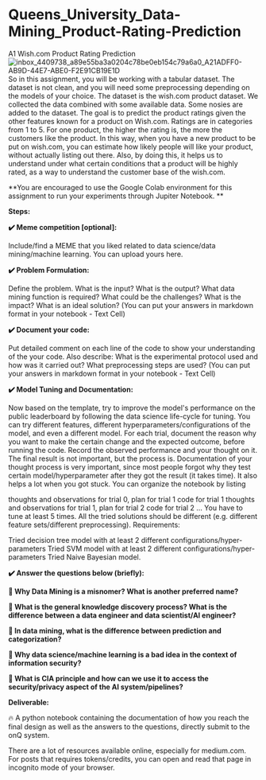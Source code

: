 # Queens_University_Data-Mining_Product-Rating-Prediction
A1 Wish.com Product Rating Prediction
![inbox_4409738_a89e55ba3a0204c78be0eb154c79a6a0_A21ADFF0-AB9D-44E7-ABE0-F2E91CB19E1D](https://github.com/Bilal-Elhlwany/Queens_University_Data-Mining_Product-Rating-Prediction/assets/100938358/e7cd75a2-726d-4935-a71e-444c532e5e37)
So in this assignment, you will be working with a tabular dataset. The dataset is not clean, and you will need some preprocessing depending on the models of your choice. The dataset is the wish.com product dataset. We collected the data combined with some available data. Some nosies are added to the dataset. The goal is to predict the product ratings given the other features known for a product on Wish.com. Ratings are in categories from 1 to 5. For one product, the higher the rating is, the more the customers like the product. In this way, when you have a new product to be put on wish.com, you can estimate how likely people will like your product, without actually listing out there. Also, by doing this, it helps us to understand under what certain conditions that a product will be highly rated, as a way to understand the customer base of the wish.com.

**You are encouraged to use the Google Colab environment for this assignment to run your experiments through Jupiter Notebook.
**

**Steps:**

**✔️ Meme competition [optional]:**

Include/find a MEME that you liked related to data science/data mining/machine learning. You can upload yours here.

**✔️ Problem Formulation:**

Define the problem. What is the input? What is the output? What data mining function is required? What could be the challenges? What is the impact? What is an ideal solution?
(You can put your answers in markdown format in your notebook - Text Cell)

**✔️ Document your code:**

Put detailed comment on each line of the code to show your understanding of the your code. Also describe: What is the experimental protocol used and how was it carried out? What preprocessing steps are used?
(You can put your answers in markdown format in your notebook - Text Cell)

**✔️ Model Tuning and Documentation:**

Now based on the template, try to improve the model's performance on the public leaderboard by following the data science life-cycle for tuning. You can try different features, different hyperparameters/configurations of the model, and even a different model. For each trial, document the reason why you want to make the certain change and the expected outcome, before running the code. Record the observed performance and your thought on it. The final result is not important, but the process is. Documentation of your thought process is very important, since most people forgot why they test certain model/hyperparameter after they got the result (it takes time). It also helps a lot when you got stuck. You can organize the notebook by listing

thoughts and observations for trial 0, plan for trial 1
code for trial 1
thoughts and observations for trial 1, plan for trial 2
code for trial 2
…
You have to tune at least 5 times. All the tried solutions should be different (e.g. different feature sets/different preprocessing). Requirements:

Tried decision tree model with at least 2 different configurations/hyper-parameters
Tried SVM model with at least 2 different configurations/hyper-parameters
Tried Naive Bayesian model.

**✔️ Answer the questions below (briefly):**

**🌈 Why Data Mining is a misnomer? What is another preferred name?**

**🌈 What is the general knowledge discovery process? What is the difference between a data engineer and data scientist/AI engineer?**

**🌈 In data mining, what is the difference between prediction and categorization?**

**🌈 Why data science/machine learning is a bad idea in the context of information security?**

**🌈 What is CIA principle and how can we use it to access the security/privacy aspect of the AI system/pipelines?**


**Deliverable:**

🔥 A python notebook containing the documentation of how you reach the final design as well as the answers to the questions, directly submit to the onQ system.

There are a lot of resources available online, especially for medium.com. For posts that requires tokens/credits, you can open and read that page in incognito mode of your browser.
